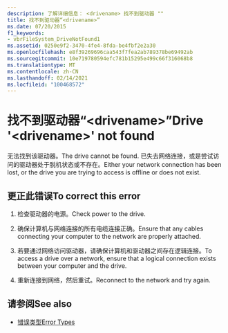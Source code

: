```yaml
---
description: 了解详细信息： <drivename> 找不到驱动器 ""
title: 找不到驱动器“<drivename>”
ms.date: 07/20/2015
f1_keywords:
- vbrFileSystem_DriveNotFound1
ms.assetid: 0250e9f2-3470-4fe4-8fda-be4fbf2e2a30
ms.openlocfilehash: e8f39269696caa543f7fea2ab789378be69492ab
ms.sourcegitcommit: 10e719780594efc781b15295e499c66f316068b8
ms.translationtype: MT
ms.contentlocale: zh-CN
ms.lasthandoff: 02/14/2021
ms.locfileid: "100468572"
---
```

# <a name="drive-drivename-not-found"></a><span data-ttu-id="065d7-103">找不到驱动器“\<drivename>”</span><span class="sxs-lookup"><span data-stu-id="065d7-103">Drive '\<drivename>' not found</span></span>

<span data-ttu-id="065d7-104">无法找到该驱动器。</span><span class="sxs-lookup"><span data-stu-id="065d7-104">The drive cannot be found.</span></span> <span data-ttu-id="065d7-105">已失去网络连接，或是尝试访问的驱动器处于脱机状态或不存在。</span><span class="sxs-lookup"><span data-stu-id="065d7-105">Either your network connection has been lost, or the drive you are trying to access is offline or does not exist.</span></span>  
  
## <a name="to-correct-this-error"></a><span data-ttu-id="065d7-106">更正此错误</span><span class="sxs-lookup"><span data-stu-id="065d7-106">To correct this error</span></span>  
  
1. <span data-ttu-id="065d7-107">检查驱动器的电源。</span><span class="sxs-lookup"><span data-stu-id="065d7-107">Check power to the drive.</span></span>  
  
2. <span data-ttu-id="065d7-108">确保计算机与网络连接的所有电缆连接正确。</span><span class="sxs-lookup"><span data-stu-id="065d7-108">Ensure that any cables connecting your computer to the network are properly attached.</span></span>  
  
3. <span data-ttu-id="065d7-109">若要通过网络访问驱动器，请确保计算机和驱动器之间存在逻辑连接。</span><span class="sxs-lookup"><span data-stu-id="065d7-109">To access a drive over a network, ensure that a logical connection exists between your computer and the drive.</span></span>  
  
4. <span data-ttu-id="065d7-110">重新连接到网络，然后重试。</span><span class="sxs-lookup"><span data-stu-id="065d7-110">Reconnect to the network and try again.</span></span>  
  
## <a name="see-also"></a><span data-ttu-id="065d7-111">请参阅</span><span class="sxs-lookup"><span data-stu-id="065d7-111">See also</span></span>

- [<span data-ttu-id="065d7-112">错误类型</span><span class="sxs-lookup"><span data-stu-id="065d7-112">Error Types</span></span>](../programming-guide/language-features/error-types.md)
